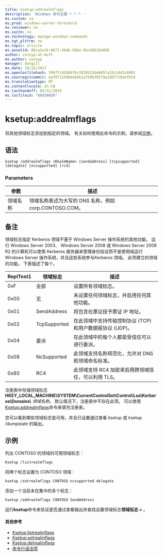 ```yaml
---
title: ksetup:addrealmflags
description: 'Windows 命令主题 * * *- '
ms.custom: na
ms.prod: windows-server-threshold
ms.reviewer: na
ms.suite: na
ms.technology: manage-windows-commands
ms.tgt_pltfrm: na
ms.topic: article
ms.assetid: 80ca1e16-8871-494b-b9be-6bc9d63de860
author: coreyp-at-msft
ms.author: coreyp
manager: dongill
ms.date: 10/16/2017
ms.openlocfilehash: f097fc8268976cf038523de0d5fa33c1dd3c6901
ms.sourcegitcommit: eaf071249b6eb6b1a758b38579a2d87710abfb54
ms.translationtype: MT
ms.contentlocale: zh-CN
ms.lasthandoff: 05/31/2019
ms.locfileid: "66438036"
---
```

# <a name="ksetupaddrealmflags"></a>ksetup:addrealmflags



将其他领域标志添加到指定的领域。 有关如何使用此命令的示例，请参阅[示例](#BKMK_Examples)。

## <a name="syntax"></a>语法

```
ksetup /addrealmflags <RealmName> [sendaddress] [tcpsupported] [delegate] [ncsupported] [rc4]
```

### <a name="parameters"></a>Parameters

|参数|描述|
|---------|-----------|
|领域名称|领域名称表述为大写的 DNS 名称，例如 corp.CONTOSO.COM。|

## <a name="remarks"></a>备注

领域标志指定 Kerberos 领域不基于 Windows Server 操作系统的其他功能。 运行 Windows Server 2003、 Windows Server 2008 或 Windows Server 2008 R2 的计算机可以使用 Kerberos 服务器来管理身份验证而不是使用域运行 Windows Server 操作系统，并且这些系统参与Kerberos 领域。 此项建立的领域的功能。 下表描述了每个。

|ReplTest1|领域标志|描述|
|-----|----------|-----------|
|0xF|全部|设置所有领域标志。|
|0x00|无|未设置任何领域标志，并启用任何其他功能。|
|0x01|SendAddress|将包含在票证授予票证 IP 地址。|
|0x02|TcpSupported|在此领域中支持传输控制协议 (TCP) 和用户数据报协议 (UDP)。|
|0x04|委派|在此领域中的每个人都是受信任可以进行委派。|
|0x08|NcSupported|此领域支持名称规范化，允许对 DNS 和领域命名标准。|
|0x80|RC4|此领域支持 RC4 加密来启用跨领域信任，可以利用 TLS。|

注册表中存储领域标志**HKEY_LOCAL_MACHINE\SYSTEM\CurrentControlSet\Control\Lsa\Kerberos\Domains\\** <em>领域名称</em>。 默认情况下，注册表中不存在此项。 可以使用[Ksetup:addrealmflags](ksetup-addrealmflags.md)命令来填充注册表。

您可以看到哪些领域标志是可用，并且已设置通过查看 ksetup 或 ksetup /dumpstate 的输出。

## <a name="BKMK_Examples"></a>示例

列出 CONTOSO 的领域的可用领域标志：
```
Ksetup /listrealmflags
```
将两个标志设置为 CONTOSO 领域：
```
ksetup /setrealmflags CONTOSO ncsupported delegate
```
添加一个当前未在集中的多个标志：
```
ksetup /addrealmflags CONTOSO SendAddress
```
运行**ksetup**命令来验证是否通过查看输出并查找设置领域标志**领域标志 =** 。

#### <a name="additional-references"></a>其他参考

-   [Ksetup:listrealmflags](ksetup-listrealmflags.md)
-   [Ksetup:setrealmflags](ksetup-setrealmflags.md)
-   [Ksetup:delrealmflags](ksetup-delrealmflags.md)
-   [命令行语法项](command-line-syntax-key.md)